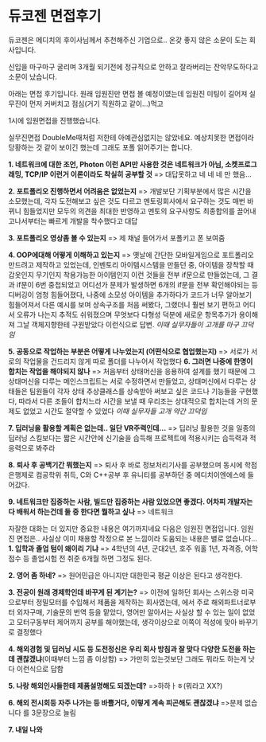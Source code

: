 # 듀코젠 면접후기 #
듀코젠은 메디치의 후이사님께서 추천해주신 기업으로.. 온갖 좋지 않은 소문이 도는 회사입니다. 

신입을 마구마구 굴리며 3개월 되기전에 정규직으로 안하고 잘라버리는 잔악무도하다고 소문이 났습니다. 

아래는 면접 후기입니다. 원래 임원진만 면접 볼 예정이였는데 임원진 미팅이 길어져 실무진이 먼저 커버치고 점심(거기 직원하고 같이...)먹고 

1시에 임원면접을 진행했습니다. 




실무진면접
DoubleMe때처럼 저한테 아예관심없지는 않았네요. 예상치못한 면접이라 당황하는 것 같이 보이긴 했는데 그래도 포폴 읽어주기는 합니다.


**1. 네트워크에 대한 조언, Photon 이런 API만 사용한 것은 네트워크가 아님, 소켓프로그래밍, TCP/IP 이런거 이론이라도 착실히 공부할 것**
=> 대답못하고 네 네 네 만 했음... 


**2. 포트폴리오 진행하면서 어려움은 없었는지**
=> 개발보단 기획부분에서 많은 시간을 소모했는데, 각자 도전해보고 싶은 것도 다르고 멘토링회사에서 요구하는 것도 매번 바뀌니 힘들었지만 모두의 의견을 최대한 반영하고 멘토의 요구사항도 최종합의를 끌어내고나서부터는 빠르게 개발을 착수했다고 대답 


**3. 포트폴리오 영상좀 볼 수 있는지**
=> 제 채널 들어가서 포폴키고 폰 보여줌


**4. OOP에대해 어떻게 이해하고 있는지**
=> 옛날에 간단한 모바일게임으로 포트폴리오 만드려고 제작하고 있었는데, 인벤토리 아이템시스템을 만들던 중, 아이템을 장착할 때 갑옷인지 무기인지 착용가능한 아이템인지 이런 것들을 전부 if문으로 만들었는데, 그 결과 if문이 6번 중첩되었고 어디선가 문제가 발생하면 6개의 if문을 전부 확인해야되는 등 디버깅이 엄청 힘들어졌다, 나중에 소모성 아이템을 추가하다가 코드가 너무 알아보기 힘들어져서 다른 예시를 보며 상속구조를 처음 써봤다, 그랬더니 훨씬 보기 편하고 어디서 오류가 나는지 추적도 쉬워졌으며 무엇보다 다형성 덕분에 새로운 항목추가가 용이해져 그날 객체지향한테 구원받았다 이런식으로 답변. *이때 실무자들이 고개를 마구 끄덕임*


**5. 공동으로 작업하는 부분은 어떻게 나누었는지 (어떤식으로 협업했는지)**
=> 서로가 서로의 작업물을 건드리지 않게 따로 폴더를 나누어서 작업했다
**6. 그러면 나중에 한명이 합치는 작업을 해야되지 않나**
=> 처음부터 상태머신을 응용하여 설계를 했기 때문에 그 상태머신을 다루는 메인스크립트는 서로 수정하면서 만들었고, 상태머신에서 다루는 상태들은 팀원들이 각자 상태 추상클래스를 상속받아 써보고 싶은 코드나 기능들을 구현했다, 따라서 다른 조들이 합치느라 시간을 보낼 때 우리조는 상대적으로 합치는데 거의 문제도 없었고 시간도 절약할 수 있었다 *이때 실무자들 고개 약간 끄덕임*


**7. 딥러닝을 활용할 계획은 없는데.. 일단 VR주력인데...**
=> 딥러닝 활용한 것을 일종의 딥러닝 스킬보다는 짧은 시간안에 신기술을 습득해 프로젝트에 적용시키는 습득력과 적응력으로 봐주라


**8. 퇴사 후 공백기간 뭐했는지**
=> 퇴사 후 바로 정보처리기사를 공부했으며 동시에 학점은행제로 컴공학위 취득, C와 C++공부 후 유니티를 공부하던 중 메디치이엔에스에 들어갔다.


**9. 네트워크만 집중하는 사람, 빌드만 집중하는 사람 있었으면 좋겠다. 어차피 개발자는 다 배워서 하는건데 둘 중 한다면 뭘하고 싶나**
=> 네트워크


자잘한 대화는 더 있지만 중요한 내용은 여기까지네요 다음은 임원진 면접입니다. 
임원진 면접은.. 사실상 이미 채용할 작정으로 본 느낌이라 도움되는 내용은 별로 없습니다...
**1. 입학과 졸업 텀이 왜이리 기냐**
=> 4학년의 4년, 군대2년, 호주 워홀 1년, 자격증, 어학점수 등 졸업시험 전 취준 6개월 하면 그정도 된다.


**2. 영어 좀 하네?**
=> 원어민급은 아니지만 대한민국 평균 이상은 된다고 생각한다.


**3. 전공이 원래 경제학인데 바꾸게 된 계기는?**
=> 이전에 일하던 회사는 스위스랑 미국으로부터 정밀모터를 수입해서 제품을 제작하는 회사였는데, 
에서 주로 해외파트너로부터 외자구매, 기술문의 번역 등을 맡았다, 영어만 알아서는 사실상 할 수 있는 일이 없었고 모터구동부터 제어까지 공부를 해야했는데, 생각이상으로 이쪽이 적성에 맞아 바꾸기로 결정했다


**4. 해외경험 및 딥러닝 시도 등 도전정신은 우리 회사 방침과 잘 맞다 다양한 도전을 하는데 괜찮겠냐**(이때부터 느낌 좀 이상함)
=> 가만히 있는것보단 그래도 뭐라도 하는게 낫다 이런식으로 답함


**5. 나랑 해외인사들한테 제품설명해도 되겠는데?**
=>하하ㅏㅎ(뭐라고 XX?)


**6. 해외 전시회등 자주 나가는 등 바쁠거다, 이렇게 계속 피곤해도 괜찮겠냐**
=>문제 없습니다 를 3문장으로 늘림


**7. 내일 나와**
